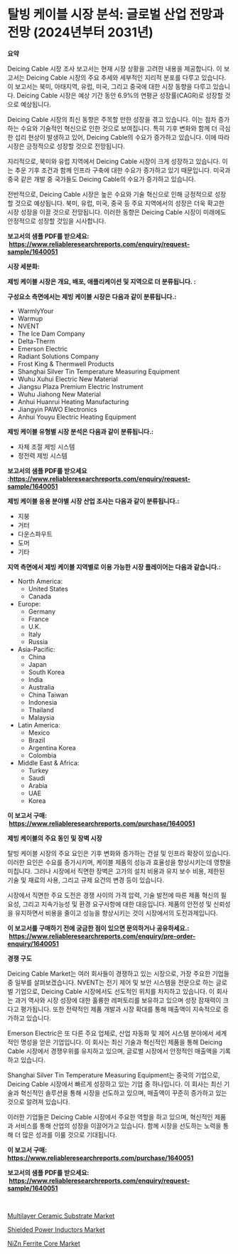 <p><h1>탈빙 케이블 시장 분석: 글로벌 산업 전망과 전망 (2024년부터 2031년)</h1></p><p><strong>요약</strong></p>
<p><p>Deicing Cable 시장 조사 보고서는 현재 시장 상황을 고려한 내용을 제공합니다. 이 보고서는 Deicing Cable 시장의 주요 추세와 세부적인 지리적 분포를 다루고 있습니다. 이 보고서는 북미, 아태지역, 유럽, 미국, 그리고 중국에 대한 시장 동향을 다루고 있습니다. Deicing Cable 시장은 예상 기간 동안 6.9%의 연평균 성장률(CAGR)로 성장할 것으로 예상됩니다.</p><p>Deicing Cable 시장의 최신 동향은 주목할 만한 성장을 겪고 있습니다. 이는 점차 증가하는 수요와 기술적인 혁신으로 인한 것으로 보여집니다. 특히 기후 변화와 함께 더 극심한 섭리 현상이 발생하고 있어, Deicing Cable의 수요가 증가하고 있습니다. 이에 따라 시장은 긍정적으로 성장할 것으로 전망됩니다.</p><p>지리적으로, 북미와 유럽 지역에서 Deicing Cable 시장이 크게 성장하고 있습니다. 이는 추운 기후 조건과 함께 인프라 구축에 대한 수요가 증가하고 있기 때문입니다. 미국과 중국 같은 개발 중 국가들도 Deicing Cable의 수요가 증가하고 있습니다.</p><p>전반적으로, Deicing Cable 시장은 높은 수요와 기술 혁신으로 인해 긍정적으로 성장할 것으로 예상됩니다. 북미, 유럽, 미국, 중국 등 주요 지역에서의 성장은 더욱 확고한 시장 성장을 이끌 것으로 전망됩니다. 이러한 동향은 Deicing Cable 시장이 미래에도 안정적으로 성장할 것임을 시사합니다.</p></p>
<p><strong>보고서의 샘플 PDF를 받으세요: &nbsp;<a href="https://www.reliableresearchreports.com/enquiry/request-sample/1640051">https://www.reliableresearchreports.com/enquiry/request-sample/1640051</a></strong></p>
<p><strong>시장 세분화:</strong></p>
<p><strong> 제빙 케이블 시장은 개요, 배포, 애플리케이션 및 지역으로 더 분류됩니다. :</strong></p>
<p><strong>구성요소 측면에서는 제빙 케이블 시장은 다음과 같이 분류됩니다.:</strong></p>
<p><ul><li>WarmlyYour</li><li>Warmup</li><li>NVENT</li><li>The Ice Dam Company</li><li>Delta-Therm</li><li>Emerson Electric</li><li>Radiant Solutions Company</li><li>Frost King & Thermwell Products</li><li>Shanghai Silver Tin Temperature Measuring Equipment</li><li>Wuhu Xuhui Electric New Material</li><li>Jiangsu Plaza Premium Electric Instrument</li><li>Wuhu Jiahong New Material</li><li>Anhui Huanrui Heating Manufacturing</li><li>Jiangyin PAWO Electronics</li><li>Anhui Youyu Electric Heating Equipment</li></ul></p>
<p><strong> 제빙 케이블 유형별 시장 분석은 다음과 같이 분류됩니다.:</strong></p>
<p><ul><li>자체 조절 제빙 시스템</li><li>정전력 제빙 시스템</li></ul></p>
<p><strong>보고서의 샘플 PDF를 받으세요 :<a href="https://www.reliableresearchreports.com/enquiry/request-sample/1640051">https://www.reliableresearchreports.com/enquiry/request-sample/1640051</a></strong></p>
<p><strong> 제빙 케이블 응용 분야별 시장 산업 조사는 다음과 같이 분류됩니다.:</strong></p>
<p><ul><li>지붕</li><li>거터</li><li>다운스파우트</li><li>도머</li><li>기타</li></ul></p>
<p><strong>지역 측면에서 제빙 케이블 지역별로 이용 가능한 시장 플레이어는 다음과 같습니다.:</strong></p>
<p><ul>
    <li>
        North America:
        <ul>
            <li>United States</li>
            <li>Canada</li>
        </ul>
    </li>
    <li>
        Europe:
        <ul>
            <li>Germany</li>
            <li>France</li>
            <li>U.K.</li>
            <li>Italy</li>
            <li>Russia</li>
        </ul>
    </li>
    <li>
        Asia-Pacific:
        <ul>
            <li>China</li>
            <li>Japan</li>
            <li>South Korea</li>
            <li>India</li>
            <li>Australia</li>
            <li>China Taiwan</li>
            <li>Indonesia</li>
            <li>Thailand</li>
            <li>Malaysia</li>
        </ul>
    </li>
    <li>
        Latin America:
        <ul>
            <li>Mexico</li>
            <li>Brazil</li>
            <li>Argentina Korea</li>
            <li>Colombia</li>
        </ul>
    </li>
    <li>
        Middle East & Africa:
        <ul>
            <li>Turkey</li>
            <li>Saudi</li>
            <li>Arabia</li>
            <li>UAE</li>
            <li>Korea</li>
        </ul>
    </li>
    </ul></p>
<p><strong>이 보고서 구매: &nbsp;<a href="https://www.reliableresearchreports.com/purchase/1640051">https://www.reliableresearchreports.com/purchase/1640051</a></strong></p>
<p><strong>제빙 케이블의 주요 동인 및 장벽 시장</strong></p>
<p><p>탈빙 케이블 시장의 주요 요인은 기후 변화와 증가하는 건설 및 인프라 확장이 있습니다. 이러한 요인은 수요를 증가시키며, 케이블 제품의 성능과 효율성을 향상시키는데 영향을 미칩니다. 그러나 시장에서 직면한 장벽은 고가의 설치 비용과 유지 보수 비용, 제한된 기술 및 재료의 사용, 그리고 규제 요건의 변경 등이 있습니다.</p><p>시장에서 직면한 주요 도전은 경쟁 사이의 가격 압력, 기술 발전에 따른 제품 혁신의 필요성, 그리고 지속가능성 및 환경 요구사항에 대한 대응입니다. 제품의 안전성 및 신뢰성을 유지하면서 비용을 줄이고 성능을 향상시키는 것이 시장에서의 도전과제입니다.</p></p>
<p><strong>이 보고서를 구매하기 전에 궁금한 점이 있으면 문의하거나 공유하세요.: &nbsp;<a href="https://www.reliableresearchreports.com/enquiry/pre-order-enquiry/1640051">https://www.reliableresearchreports.com/enquiry/pre-order-enquiry/1640051</a></strong></p>
<p><strong>경쟁 구도</strong></p>
<p><p>Deicing Cable Market는 여러 회사들이 경쟁하고 있는 시장으로, 가장 주요한 기업들 중 일부를 살펴보겠습니다. NVENT는 전기 제어 및 보안 시스템을 전문으로 하는 글로벌 기업으로, Deicing Cable 시장에서도 선도적인 위치를 차지하고 있습니다. 이 회사는 과거 역사와 시장 성장에 대한 훌륭한 레퍼토리를 보유하고 있으며 성장 잠재력이 크다고 평가됩니다. 또한 전략적인 제품 개발과 시장 확대를 통해 매출액이 지속적으로 증가하고 있습니다.</p><p>Emerson Electric은 또 다른 주요 업체로, 산업 자동화 및 제어 시스템 분야에서 세계적인 명성을 얻은 기업입니다. 이 회사는 최신 기술과 혁신적인 제품을 통해 Deicing Cable 시장에서 경쟁우위를 유지하고 있으며, 글로벌 시장에서 안정적인 매출액을 기록하고 있습니다.</p><p>Shanghai Silver Tin Temperature Measuring Equipment는 중국의 기업으로, Deicing Cable 시장에서 빠르게 성장하고 있는 기업 중 하나입니다. 이 회사는 최신 기술과 혁신적인 솔루션을 통해 시장을 선도하고 있으며, 매출액이 꾸준히 증가하고 있는 것으로 알려져 있습니다.</p><p>이러한 기업들은 Deicing Cable 시장에서 주요한 역할을 하고 있으며, 혁신적인 제품과 서비스를 통해 산업의 성장을 이끌어가고 있습니다. 함께 시장을 선도하는 노력을 통해 더 많은 성과를 이룰 것으로 기대됩니다.</p></p>
<p><strong>이 보고서 구매: &nbsp; <a href="https://www.reliableresearchreports.com/purchase/1640051">https://www.reliableresearchreports.com/purchase/1640051</a></strong></p>
<p><strong>보고서의 샘플 PDF를 받으세요: &nbsp;<a href="https://www.reliableresearchreports.com/enquiry/request-sample/1640051">https://www.reliableresearchreports.com/enquiry/request-sample/1640051</a></strong><strong></strong></p>
<p>&nbsp;</p>
<p><p><a href="https://github.com/prosalinda88/Market-Research-Report-List-3/blob/main/multilayer-ceramic-substrate-market.md">Multilayer Ceramic Substrate Market</a></p><p><a href="https://github.com/globismark/Market-Research-Report-List-2/blob/main/shielded-power-inductors-market.md">Shielded Power Inductors Market</a></p><p><a href="https://github.com/bobicer/Market-Research-Report-List-2/blob/main/nizn-ferrite-core-market.md">NiZn Ferrite Core Market</a></p></p>